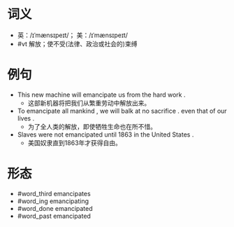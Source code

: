 # 词义
- 英：/ɪˈmænsɪpeɪt/； 美：/ɪˈmænsɪpeɪt/
- #vt 解放；使不受(法律、政治或社会的)束缚
# 例句
- This new machine will emancipate us from the hard work .
	- 这部新机器将把我们从繁重劳动中解放出来。
- To emancipate all mankind , we will balk at no sacrifice . even that of our lives .
	- 为了全人类的解放，即使牺牲生命也在所不惜。
- Slaves were not emancipated until 1863 in the United States .
	- 美国奴隶直到1863年才获得自由。
# 形态
- #word_third emancipates
- #word_ing emancipating
- #word_done emancipated
- #word_past emancipated
